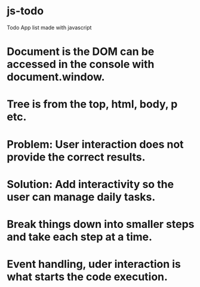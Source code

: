 # js-todo
Todo App list made with javascript

# Document is the DOM can be accessed in the console with document.window.
# Tree is from the top, html, body, p etc.

# Problem: User interaction does not provide the correct results.
# Solution: Add interactivity so the user can manage daily tasks.
# Break things down into smaller steps and take each step at a time.

# Event handling, uder interaction is what starts the code execution.
